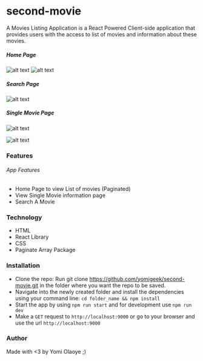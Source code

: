 # second-movie
A Movies Listing Application is a React Powered Client-side application that provides users with 
the access to list of movies and information about these movies.


##### Home Page
![alt text](https://res.cloudinary.com/dreamqube-technology-limited/image/upload/v1574992561/Screenshot_2019-11-29_02.52.01_dlkrwy.png)
![alt text](https://res.cloudinary.com/dreamqube-technology-limited/image/upload/v1574992565/Screenshot_2019-11-29_02.52.30_q6wvbr.png)

##### Search Page
![alt text](https://res.cloudinary.com/dreamqube-technology-limited/image/upload/v1574992562/Screenshot_2019-11-29_02.52.57_bau1k8.png)

##### Single Movie Page 
![alt text](https://res.cloudinary.com/dreamqube-technology-limited/image/upload/v1574992774/Screenshot_2019-11-29_02.58.55_sdxgdl.png)

![alt text](https://res.cloudinary.com/dreamqube-technology-limited/image/upload/v1574992770/Screenshot_2019-11-29_02.59.04_pah6bl.png)


### Features

###### App Features
- Home Page to view List of movies (Paginated)
- View Single Movie information page 
- Search A Movie


### Technology
- HTML
- React Library
- CSS
- Paginate Array Package


### Installation
- Clone the repo: Run git clone https://github.com/yomigeek/second-movie.git in the folder where you want the repo to be saved.
- Navigate into the newly created folder and install the dependencies using your command line: ```cd folder_name && npm install```
- Start the app by using ```npm run start``` and for development use ```npm run dev```
- Make a ```GET``` request to ```http://localhost:9000``` or go to your browser and use the url ```http://localhost:9000```

### Author
Made with <3 by Yomi Olaoye ;)
